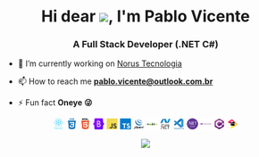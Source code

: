 <!--
### Hi there 👋

- 🔭 I’m currently working on @Norus Tecnologia
- 🌱 I’m currently learning JS, HTML, CSS, C#, SQL
<!--
- 👯 I’m looking to collaborate on ...
- 🤔 I’m looking for help with ...
- 💬 Ask me about ...
- 📫 How to reach me: ...
- 😄 Pronouns: ...
- ⚡ Fun fact: ...
-->

<h1 align="center">Hi dear <img src="https://raw.githubusercontent.com/kaueMarques/kaueMarques/master/hi.gif" width="30px">, I'm Pablo Vicente</h1>
<h3 align="center">A Full Stack Developer (.NET C#)</h3>

- 🔭 I’m currently working on [Norus Tecnologia](https://www.norus.com.br)

- 📫 How to reach me **pablo.vicente@outlook.com.br**

- ⚡ Fun fact **Oneye 😜**

<p align="center">
<img src="https://raw.githubusercontent.com/devicons/devicon/master/icons/react/react-original-wordmark.svg" width="20" height="20"/>
<img src="https://raw.githubusercontent.com/devicons/devicon/master/icons/css3/css3-plain-wordmark.svg" width="20" height="20"/>
<img src="https://raw.githubusercontent.com/devicons/devicon/master/icons/html5/html5-original-wordmark.svg" width="20" height="20"/>
<img src="https://raw.githubusercontent.com/devicons/devicon/master/icons/bootstrap/bootstrap-original.svg" width="20" height="20"/>
<img src="https://raw.githubusercontent.com/devicons/devicon/master/icons/javascript/javascript-original.svg" width="20" height="20"/>
<img src="https://raw.githubusercontent.com/devicons/devicon/master/icons/typescript/typescript-original.svg" width="20" height="20"/>
<img src="https://raw.githubusercontent.com/devicons/devicon/master/icons/jquery/jquery-original-wordmark.svg" width="20" height="20"/>
<img src="https://raw.githubusercontent.com/devicons/devicon/master/icons/nodejs/nodejs-original-wordmark.svg" width="20" height="20"/>
<img src="https://raw.githubusercontent.com/devicons/devicon/master/icons/dot-net/dot-net-original-wordmark.svg" width="20" height="20"/>
<img src="https://raw.githubusercontent.com/devicons/devicon/master/icons/vscode/vscode-original-wordmark.svg" width="20" height="20"/>
<img src="https://raw.githubusercontent.com/devicons/devicon/master/icons/dotnetcore/dotnetcore-original.svg" width="20" height="20"/>
<img src="https://raw.githubusercontent.com/devicons/devicon/master/icons/visualstudio/visualstudio-plain-wordmark.svg" width="20" height="20"/>
<img src="https://raw.githubusercontent.com/devicons/devicon/master/icons/csharp/csharp-original.svg" width="20" height="20"/>
<img src="https://raw.githubusercontent.com/devicons/devicon/master/icons/jetbrains/jetbrains-original.svg" width="20" height="20"/>
</p>
<div align="center">
    <img src="https://github-readme-stats.vercel.app/api?username=pablo-vicente&show_icons=true"/> 
</div>
